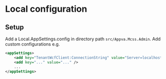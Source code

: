 # Local configuration

## Setup

Add a Local.AppSettings.config in directory path `src/Appva.Mcss.Admin`.
Add custom configurations e.g.

```xml
<appSettings>
    <add key="TenantWcfClient:ConnectionString" value="Server=localhost;Database=...;Trusted_Connection=False;User ID=...;Password=..."/>
	<add key="..." value="..." />
	...
</appSettings>
```